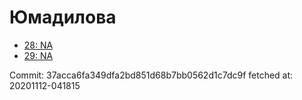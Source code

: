 # Юмадилова
- [28: NA](28.md)
- [29: NA](29.md)

Commit: 37acca6fa349dfa2bd851d68b7bb0562d1c7dc9f
 fetched at: 20201112-041815
